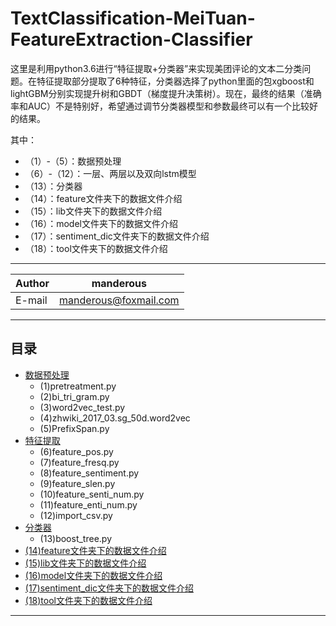 # TextClassification-MeiTuan-FeatureExtraction-Classifier

这里是利用python3.6进行“特征提取+分类器”来实现美团评论的文本二分类问题。在特征提取部分提取了6种特征，分类器选择了python里面的包xgboost和lightGBM分别实现提升树和GBDT（梯度提升决策树）。现在，最终的结果（准确率和AUC）不是特别好，希望通过调节分类器模型和参数最终可以有一个比较好的结果。


其中：<br>
* （1）-（5）：数据预处理<br>
* （6）-（12）：一层、两层以及双向lstm模型<br>
* （13）：分类器<br>
* （14）：feature文件夹下的数据文件介绍<br>
* （15）：lib文件夹下的数据文件介绍<br>
* （16）：model文件夹下的数据文件介绍<br>
* （17）：sentiment_dic文件夹下的数据文件介绍<br>
* （18）：tool文件夹下的数据文件介绍<br>

****

|Author|manderous|
|---|---|
|E-mail|manderous@foxmail.com|

****

## 目录
* [数据预处理](#数据预处理)
    * (1)pretreatment.py
    * (2)bi_tri_gram.py
    * (3)word2vec_test.py
    * (4)zhwiki_2017_03.sg_50d.word2vec
    * (5)PrefixSpan.py
* [特征提取](#特征提取)
    * (6)feature_pos.py
    * (7)feature_fresq.py
    * (8)feature_sentiment.py
    * (9)feature_slen.py
    * (10)feature_senti_num.py
    * (11)feature_enti_num.py
    * (12)import_csv.py
* [分类器](#分类器)
    * (13)boost_tree.py
* [(14)feature文件夹下的数据文件介绍](#feature文件夹下的数据文件介绍)
* [(15)lib文件夹下的数据文件介绍](#lib文件夹下的数据文件介绍)
* [(16)model文件夹下的数据文件介绍](#model文件夹下的数据文件介绍)
* [(17)sentiment_dic文件夹下的数据文件介绍](#sentiment_dic文件夹下的数据文件介绍)
* [(18)tool文件夹下的数据文件介绍](#tool文件夹下的数据文件介绍)

****
